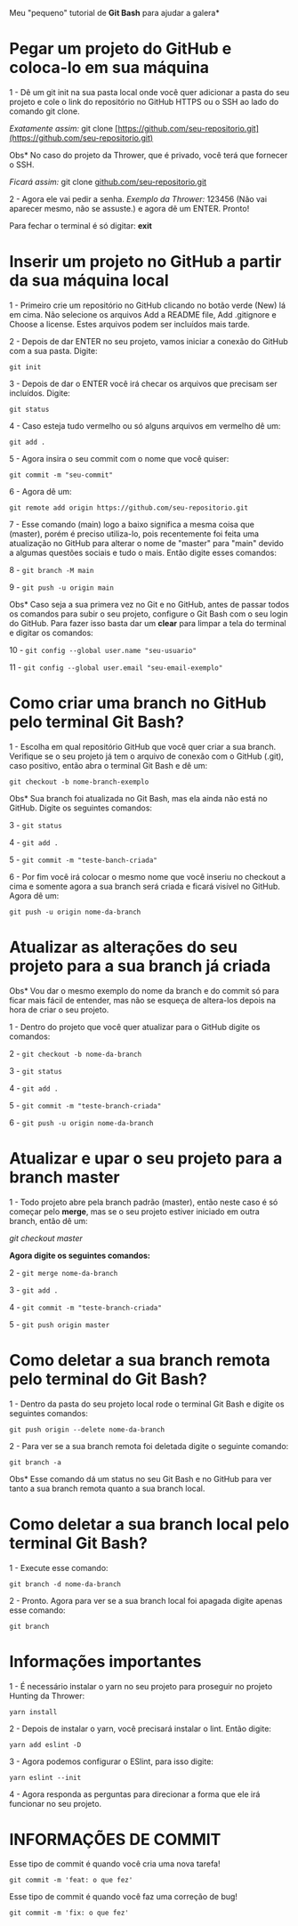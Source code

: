 Meu "pequeno" tutorial de __Git Bash__ para ajudar a galera*

# Pegar um projeto do GitHub e coloca-lo em sua máquina

1 - Dê um git init na sua pasta local onde você quer adicionar a pasta do seu projeto e cole o link do repositório no GitHub HTTPS ou o SSH ao lado do comando git clone. 

_Exatamente assim:_ git clone [https://github.com/seu-repositorio.git](https://github.com/seu-repositorio.git)

Obs* No caso do projeto da Thrower, que é privado, você terá que fornecer o SSH.

_Ficará assim:_ git clone [github.com/seu-repositorio.git](github.com/seu-repositorio.git)

2 - Agora ele vai pedir a senha. _Exemplo da Thrower:_ 123456 (Não vai aparecer mesmo, não se assuste.)
e agora dê um ENTER. Pronto! 

Para fechar o terminal é só digitar: __exit__

# Inserir um projeto no GitHub a partir da sua máquina local

1 - Primeiro crie um repositório no GitHub clicando no botão verde (New) lá em cima. Não selecione os arquivos Add a README file, Add .gitignore e Choose a license. Estes arquivos podem ser incluídos mais tarde.

2 - Depois de dar ENTER no seu projeto, vamos iniciar a conexão do GitHub com a sua pasta. Digite:
```
git init
```

3 - Depois de dar o ENTER você irá checar os arquivos que precisam ser incluídos. Digite:
```
git status
```
4 - Caso esteja tudo vermelho ou só alguns arquivos em vermelho dê um:
```
git add .
```
5 - Agora insira o seu commit com o nome que você quiser:
```
git commit -m "seu-commit"
```
6 - Agora dê um:

```git remote add origin https://github.com/seu-repositorio.git```

7 - Esse comando (main) logo a baixo significa a mesma coisa que (master),
porém é preciso utiliza-lo, pois recentemente foi feita uma atualização no GitHub para alterar o nome de "master" para "main" devido a algumas questões sociais e tudo o mais. Então digite esses comandos:

8 - ```git branch -M main```

9 - ```git push -u origin main```

Obs* Caso seja a sua primera vez no Git e no GitHub, antes de passar todos os comandos para subir o seu projeto, configure o Git Bash com o seu
login do GitHub. Para fazer isso basta dar um __clear__ para limpar a tela do terminal e digitar os comandos:

10 - ```git config --global user.name "seu-usuario"```

11 - ```git config --global user.email "seu-email-exemplo"```

# Como criar uma branch no GitHub pelo terminal Git Bash?

1 - Escolha em qual repositório GitHub que você quer criar a sua branch.
Verifique se o seu projeto já tem o arquivo de conexão com o GitHub (.git),
caso positivo, então abra o terminal Git Bash e dê um:
```
git checkout -b nome-branch-exemplo
```
Obs* Sua branch foi atualizada no Git Bash, mas ela ainda não está no GitHub.
Digite os seguintes comandos:

3 - ```git status```

4 - ```git add .```

5 - ```git commit -m "teste-banch-criada"```

6 - Por fim você irá colocar o mesmo nome que você inseriu no checkout a cima e somente agora a sua branch será criada e ficará visível no GitHub. Agora dê um:

```
git push -u origin nome-da-branch
```

# Atualizar as alterações do seu projeto para a sua branch já criada

Obs* Vou dar o mesmo exemplo do nome da branch e do commit só para ficar mais fácil de entender, mas não se esqueça de altera-los depois na hora de criar o seu projeto.

1 - Dentro do projeto que você quer atualizar para o GitHub digite os comandos:

2 - ```git checkout -b nome-da-branch```

3 - ```git status```

4 - ```git add .```

5 - ```git commit -m "teste-branch-criada"```

6 - ```git push -u origin nome-da-branch```

# Atualizar e upar o seu projeto para a branch master

1 - Todo projeto abre pela branch padrão (master), então neste caso é só começar pelo __merge__, mas se o seu projeto estiver iniciado em outra branch, então dê um:

_git checkout master_

__Agora digite os seguintes comandos:__

2 - ```git merge nome-da-branch```

3 - ```git add .```

4 - ```git commit -m "teste-branch-criada"```

5 - ```git push origin master```

# Como deletar a sua branch remota pelo terminal do Git Bash?

1 - Dentro da pasta do seu projeto local rode o terminal Git Bash e digite os seguintes comandos:
```
git push origin --delete nome-da-branch
```
2 - Para ver se a sua branch remota foi deletada digite o seguinte comando:
```
git branch -a
```
Obs* Esse comando dá um status no seu Git Bash e no GitHub para ver tanto a sua branch remota quanto a sua branch local.

# Como deletar a sua branch local pelo terminal Git Bash?

1 - Execute esse comando:
```
git branch -d nome-da-branch
```
2 - Pronto. Agora para ver se a sua branch local foi apagada digite apenas esse comando:
```
git branch
```
# Informações importantes

1 - É necessário instalar o yarn no seu projeto para proseguir no projeto Hunting da Thrower:
```
yarn install
```
2 - Depois de instalar o yarn, você precisará instalar o lint. Então digite:
```
yarn add eslint -D
```
3 - Agora podemos configurar o ESlint, para isso digite:
```
yarn eslint --init
```
4 - Agora responda as perguntas para direcionar a forma que ele irá funcionar no seu projeto.

# INFORMAÇÕES DE COMMIT

Esse tipo de commit é quando você cria uma nova tarefa!
```
git commit -m 'feat: o que fez'
```
Esse tipo de commit é quando você faz uma correção de bug!
```
git commit -m 'fix: o que fez'
```
